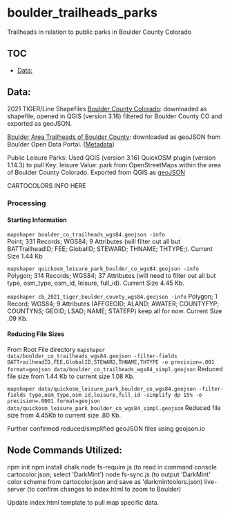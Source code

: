 # boulder_trailheads_parks
Trailheads in relation to public parks in Boulder County Colorado

## TOC
- [Data:](#Data:)

## Data:
 2021 TIGER/Line Shapefiles
 [Boulder County Colorado](https://www.census.gov/cgi-bin/geo/shapefiles/index.php?year=2021&layergroup=County+Subdivisions): downloaded as shapefile, opened in QGIS (version 3.16) filtered for Boulder County CO and exported as geoJSON.  

[Boulder Area Trailheads of Boulder County](https://opendata-bouldercounty.hub.arcgis.com/datasets/bouldercounty::boulder-area-trailheads/about):
downloaded as geoJSON from Boulder Open Data Portal. ([Metadata](https://www.arcgis.com/sharing/rest/content/items/3a950053bbef46c6a3c2abe3aceee3de/info/metadata/metadata.xml?format=default&output=html))  

Public Leisure Parks: Used QGIS (version 3.16) QuickOSM plugin (version 1.14.3) to pull Key: leisure Value: park from OpenStreetMaps within the area of Boulder County Colorado. Exported from QGIS as [geoJSON](data/boulder_co_trailheads_wgs84.geojson)

CARTOCOLORS INFO HERE

### Processing

#### Starting Information
`mapshaper boulder_co_trailheads_wgs84.geojson -info`  
Point; 331 Records; WGS84; 9 Attributes (will filter out all but BATTrailheadID; FEE; GlobalID; STEWARD; THNAME; THTYPE;). Current Size 1.44 Kb

`mapshaper quickosm_leisure_park_boulder_co_wgs84.geojson -info`
Polygon; 314 Records; WGS84; 37 Attributes (will need to filter out all but type, osm_type, osm_id, leisure, full_id). Current Size  4.45 Kb.

`mapshaper cb_2021_tiger_boulder_county_wgs84.geojson -info`
Polygon; 1 Record; WGS84; 9 Attributes (AFFGEOID; ALAND; AWATER; COUNTYFYP; COUNTYNS; GEOID; LSAD; NAME; STATEFP) keep all for now. Current Size .09 Kb.

#### Reducing File Sizes
From Root File directory
`mapshaper data/boulder_co_trailheads_wgs84.geojson -filter-fields BATTrailheadID,FEE,GlobalID,STEWARD,THNAME,THTYPE -o precision=.001 format=geojson data/boulder_co_trailheads_wgs84_simpl.geojson` Reduced file size from 1.44 Kb to current size 1.08 Kb.

`mapshaper data/quickosm_leisure_park_boulder_co_wgs84.geojson -filter-fields type,osm_type,osm_id,leisure,full_id -simplify dp 15% -o precision=.0001 format=geojson data/quickosm_leisure_park_boulder_co_wgs84_simpl.geojson` Reduced file size from 4.45Kb to current size .80 Kb.

Further confirmed reduced/simplified geoJSON files using geojson.io

## Node Commands Utilized:
npm init
npm install chalk
node fs-require.js (to read in command console cartocolor.json; select 'DarkMint')
node fs-sync.js (to output 'DarkMint' color scheme from cartocolor.json and save as 'darkmintcolors.json)
live-server (to confirm changes to index.html to zoom to Boulder)

Update index.html template to pull map specific data.
